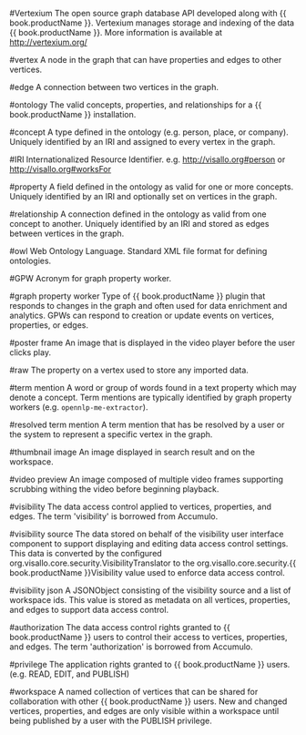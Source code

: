 #Vertexium
The open source graph database API developed along with {{ book.productName }}. Vertexium manages storage and
indexing of the data {{ book.productName }}. More information is available at <a target="_new" href="http://vertexium.org/">http://vertexium.org/</a>

#vertex
A node in the graph that can have properties and edges to other vertices.

#edge
A connection between two vertices in the graph.

#ontology
The valid concepts, properties, and relationships for a {{ book.productName }} installation.

#concept
A type defined in the ontology (e.g. person, place, or company). Uniquely identified by an IRI and
assigned to every vertex in the graph.

#IRI
Internationalized Resource Identifier. e.g. http://visallo.org#person or http://visallo.org#worksFor

#property
A field defined in the ontology as valid for one or more concepts. Uniquely identified by an IRI
and optionally set on vertices in the graph.

#relationship
A connection defined in the ontology as valid from one concept to another. Uniquely identified by
an IRI and stored as edges between vertices in the graph.

#owl
Web Ontology Language. Standard XML file format for defining ontologies.

#GPW
Acronym for graph property worker.

#graph property worker
Type of {{ book.productName }} plugin that responds to changes in the graph and often used for data enrichment and
analytics. GPWs can respond to creation or update events on vertices, properties, or edges.

#poster frame
An image that is displayed in the video player before the user clicks play.

#raw
The property on a vertex used to store any imported data.

#term mention
A word or group of words found in a text property which may denote a concept. Term mentions are
typically identified by graph property workers (e.g. `opennlp-me-extractor`).

#resolved term mention
A term mention that has be resolved by a user or the system to represent a specific vertex
in the graph.

#thumbnail image
An image displayed in search result and on the workspace.

#video preview
An image composed of multiple video frames supporting scrubbing withing the video before beginning playback.

#visibility
The data access control applied to vertices, properties, and edges. The term 'visibility' is borrowed from Accumulo.

#visibility source
The data stored on behalf of the visibility user interface component to support displaying and editing
data access control settings. This data is converted by the configured
org.visallo.core.security.VisibilityTranslator to the org.visallo.core.security.{{ book.productName }}Visibility
value used to enforce data access control.

#visibility json
A JSONObject consisting of the visibility source and a list of workspace ids. This value is stored
as metadata on all vertices, properties, and edges to support data access control.

#authorization
The data access control rights granted to {{ book.productName }} users to control their access to vertices,
properties, and edges. The term 'authorization' is borrowed from Accumulo.

#privilege
The application rights granted to {{ book.productName }} users. (e.g. READ, EDIT, and PUBLISH)

#workspace
A named collection of vertices that can be shared for collaboration with
other {{ book.productName }} users. New and changed vertices, properties, and edges
are only visible within a workspace until being published by a user with
the PUBLISH privilege.
